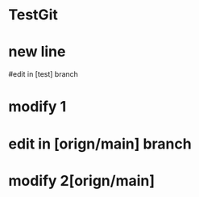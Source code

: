# TestGit
# new line
#edit in [test] branch
# modify 1
# edit in [orign/main] branch
# modify 2[orign/main]
